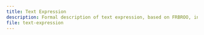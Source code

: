 ```yaml
---
title: Text Expression
description: Formal description of text expression, based on FRBROO, in broadest sense, with general subclasses, related classes, and properties.
file: text-expression
---
```


